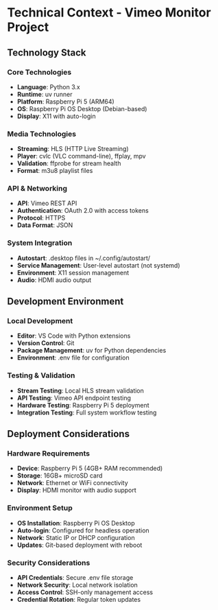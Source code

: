 # Technical Context - Vimeo Monitor Project

## Technology Stack

### Core Technologies
- **Language**: Python 3.x
- **Runtime**: uv runner
- **Platform**: Raspberry Pi 5 (ARM64)
- **OS**: Raspberry Pi OS Desktop (Debian-based)
- **Display**: X11 with auto-login

### Media Technologies
- **Streaming**: HLS (HTTP Live Streaming)
- **Player**: cvlc (VLC command-line), ffplay, mpv
- **Validation**: ffprobe for stream health
- **Format**: m3u8 playlist files

### API & Networking
- **API**: Vimeo REST API
- **Authentication**: OAuth 2.0 with access tokens
- **Protocol**: HTTPS
- **Data Format**: JSON

### System Integration
- **Autostart**: .desktop files in ~/.config/autostart/
- **Service Management**: User-level autostart (not systemd)
- **Environment**: X11 session management
- **Audio**: HDMI audio output

## Development Environment

### Local Development
- **Editor**: VS Code with Python extensions
- **Version Control**: Git
- **Package Management**: uv for Python dependencies
- **Environment**: .env file for configuration

### Testing & Validation
- **Stream Testing**: Local HLS stream validation
- **API Testing**: Vimeo API endpoint testing
- **Hardware Testing**: Raspberry Pi 5 deployment
- **Integration Testing**: Full system workflow testing

## Deployment Considerations

### Hardware Requirements
- **Device**: Raspberry Pi 5 (4GB+ RAM recommended)
- **Storage**: 16GB+ microSD card
- **Network**: Ethernet or WiFi connectivity
- **Display**: HDMI monitor with audio support

### Environment Setup
- **OS Installation**: Raspberry Pi OS Desktop
- **Auto-login**: Configured for headless operation
- **Network**: Static IP or DHCP configuration
- **Updates**: Git-based deployment with reboot

### Security Considerations
- **API Credentials**: Secure .env file storage
- **Network Security**: Local network isolation
- **Access Control**: SSH-only management access
- **Credential Rotation**: Regular token updates

